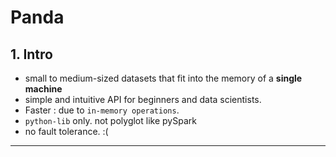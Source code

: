 # Panda
## 1. Intro
- small to medium-sized datasets that fit into the memory of a **single machine**
- simple and intuitive API for beginners and data scientists.
- Faster : due to `in-memory operations`.
- `python-lib` only. not polyglot like pySpark
- no fault tolerance. :(
---